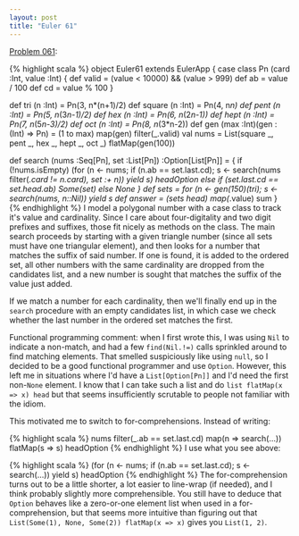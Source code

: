 ```yaml
---
layout: post
title: "Euler 61"
---
```


[Problem 061]\:

{% highlight scala %}
object Euler61 extends EulerApp {
  case class Pn (card :Int, value :Int) {
    def valid = (value < 10000) &amp;&amp; (value > 999)
    def ab = value / 100
    def cd = value % 100
  }

  def tri (n :Int) = Pn(3, n*(n+1)/2)
  def square (n :Int) = Pn(4, n*n)
  def pent (n :Int) = Pn(5, n*(3*n-1)/2)
  def hex (n :Int) = Pn(6, n*(2*n-1))
  def hept (n :Int) = Pn(7, n*(5*n-3)/2)
  def oct (n :Int) = Pn(8, n*(3*n-2))
  def gen (max :Int)(gen :(Int) => Pn) = (1 to max) map(gen) filter(_.valid)
  val nums = List(square _, pent _, hex _, hept _, oct _) flatMap(gen(100))

  def search (nums :Seq[Pn], set :List[Pn]) :Option[List[Pn]] = {
    if (!nums.isEmpty) (for (n <- nums; if (n.ab == set.last.cd);
                             s <- search(nums filter(_.card != n.card), set :+ n))
                        yield s) headOption
    else if (set.last.cd == set.head.ab) Some(set)
    else None
  }
  def sets = for (n <- gen(150)(tri); s <- search(nums, n::Nil)) yield s
  def answer = (sets head) map(_.value) sum
}
{% endhighlight %}
I model a polygonal number with a case class to track it's value and cardinality. Since I care about four-digitality and two digit prefixes and suffixes, those fit nicely as methods on the class. The main search proceeds by starting with a given triangle number (since all sets must have one triangular element), and then looks for a number that matches the suffix of said number. If one is found, it is added to the ordered set, all other numbers with the same cardinality are dropped from the candidates list, and a new number is sought that matches the suffix of the value just added.

If we match a number for each cardinality, then we'll finally end up in the <code>search</code> procedure with an empty candidates list, in which case we check whether the last number in the ordered set matches the first.

Functional programming comment: when I first wrote this, I was using <code>Nil</code> to indicate a non-match, and had a few <code>find(Nil.!=)</code> calls sprinkled around to find matching elements. That smelled suspiciously like using <code>null</code>, so I decided to be a good functional programmer and use <code>Option</code>. However, this left me in situations where I'd have a <code>List[Option[Pn]]</code> and I'd need the first non-<code>None</code> element. I know that I can take such a list and do <code>list flatMap(x => x) head</code> but that seems insufficiently scrutable to people not familiar with the idiom.

This motivated me to switch to for-comprehensions. Instead of writing:

{% highlight scala %}
nums filter(_.ab == set.last.cd) map(n => search(...)) flatMap(s => s) headOption
{% endhighlight %}
I use what you see above:

{% highlight scala %}
(for (n <- nums; if (n.ab == set.last.cd); s <- search(...)) yield s) headOption
{% endhighlight %}
The for-comprehension turns out to be a little shorter, a lot easier to line-wrap (if needed), and I think probably slightly more comprehensible. You still have to deduce that <code>Option</code> behaves like a zero-or-one element list when used in a for-comprehension, but that seems more intuitive than figuring out that <code>List(Some(1), None, Some(2)) flatMap(x => x)</code> gives you <code>List(1, 2)</code>.


[Problem 061]: http://projecteuler.net/index.php?section=problems&id=61
